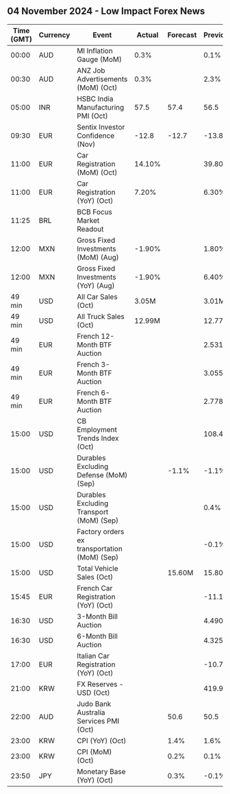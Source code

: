 ## 04 November 2024 - Low Impact Forex News

| Time (GMT) | Currency | Event | Actual | Forecast | Previous |
|------|----------|-------|--------|----------|----------|
| 00:00 | AUD | MI Inflation Gauge (MoM) | 0.3% |  | 0.1% |
| 00:30 | AUD | ANZ Job Advertisements (MoM) (Oct) | 0.3% |  | 2.3% |
| 05:00 | INR | HSBC India Manufacturing PMI (Oct) | 57.5 | 57.4 | 56.5 |
| 09:30 | EUR | Sentix Investor Confidence (Nov) | -12.8 | -12.7 | -13.8 |
| 11:00 | EUR | Car Registration (MoM) (Oct) | 14.10% |  | 39.80% |
| 11:00 | EUR | Car Registration (YoY) (Oct) | 7.20% |  | 6.30% |
| 11:25 | BRL | BCB Focus Market Readout |  |  |  |
| 12:00 | MXN | Gross Fixed Investments (MoM) (Aug) | -1.90% |  | 1.80% |
| 12:00 | MXN | Gross Fixed Investments (YoY) (Aug) | -1.90% |  | 6.40% |
| 49 min | USD | All Car Sales (Oct) | 3.05M |  | 3.01M |
| 49 min | USD | All Truck Sales (Oct) | 12.99M |  | 12.77M |
| 49 min | EUR | French 12-Month BTF Auction |  |  | 2.531% |
| 49 min | EUR | French 3-Month BTF Auction |  |  | 3.055% |
| 49 min | EUR | French 6-Month BTF Auction |  |  | 2.778% |
| 15:00 | USD | CB Employment Trends Index (Oct) |  |  | 108.48 |
| 15:00 | USD | Durables Excluding Defense (MoM) (Sep) |  | -1.1% | -1.1% |
| 15:00 | USD | Durables Excluding Transport (MoM) (Sep) |  |  | 0.4% |
| 15:00 | USD | Factory orders ex transportation (MoM) (Sep) |  |  | -0.1% |
| 15:00 | USD | Total Vehicle Sales (Oct) |  | 15.60M | 15.80M |
| 15:45 | EUR | French Car Registration (YoY) (Oct) |  |  | -11.1% |
| 16:30 | USD | 3-Month Bill Auction |  |  | 4.490% |
| 16:30 | USD | 6-Month Bill Auction |  |  | 4.325% |
| 17:00 | EUR | Italian Car Registration (YoY) (Oct) |  |  | -10.7% |
| 21:00 | KRW | FX Reserves - USD (Oct) |  |  | 419.97B |
| 22:00 | AUD | Judo Bank Australia Services PMI (Oct) |  | 50.6 | 50.5 |
| 23:00 | KRW | CPI (YoY) (Oct) |  | 1.4% | 1.6% |
| 23:00 | KRW | CPI (MoM) (Oct) |  | 0.2% | 0.1% |
| 23:50 | JPY | Monetary Base (YoY) (Oct) |  | 0.3% | -0.1% |
